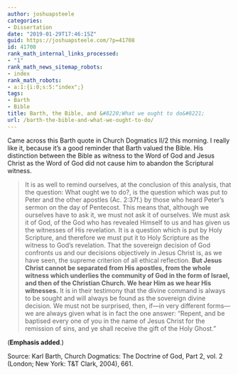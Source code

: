 ```yaml
---
author: joshuapsteele
categories:
- Dissertation
date: "2019-01-29T17:46:15Z"
guid: https://joshuapsteele.com/?p=41708
id: 41708
rank_math_internal_links_processed:
- "1"
rank_math_news_sitemap_robots:
- index
rank_math_robots:
- a:1:{i:0;s:5:"index";}
tags:
- Barth
- Bible
title: Barth, the Bible, and &#8220;What we ought to do&#8221;
url: /barth-the-bible-and-what-we-ought-to-do/
---
```


Came across this Barth quote in Church Dogmatics II/2 this morning. I really like it, because it’s a good reminder that Barth valued the Bible. His distinction between the Bible as witness to the Word of God and Jesus Christ as the Word of God did not cause him to abandon the Scriptural witness.

> It is as well to remind ourselves, at the conclusion of this analysis, that the question: What ought we to do?, is the question which was put to Peter and the other apostles (Ac. 2:37f.) by those who heard Peter’s sermon on the day of Pentecost. This means that, although we ourselves have to ask it, we must not ask it of ourselves. We must ask it of God, of the God who has revealed Himself to us and has given us the witnesses of His revelation. It is a question which is put by Holy Scripture, and therefore we must put it to Holy Scripture as the witness to God’s revelation. That the sovereign decision of God confronts us and our decisions objectively in Jesus Christ is, as we have seen, the supreme criterion of all ethical reflection. **But Jesus Christ cannot be separated from His apostles, from the whole witness which underlies the community of God in the form of Israel, and then of the Christian Church. We hear Him as we hear His witnesses.** It is in their testimony that the divine command is always to be sought and will always be found as the sovereign divine decision. We must not be surprised, then, if—in very different forms—we are always given what is in fact the one answer: “Repent, and be baptised every one of you in the name of Jesus Christ for the remission of sins, and ye shall receive the gift of the Holy Ghost.”

(**Emphasis added**.)

Source: Karl Barth, Church Dogmatics: The Doctrine of God, Part 2, vol. 2 (London; New York: T&amp;T Clark, 2004), 661.